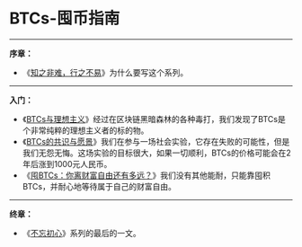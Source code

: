 # BTCs-囤币指南

***

**序章：**

*   《[知之非难，行之不易](xu-zhang)》为什么要写这个系列。

***
**入门：**

*   《[BTCs与理想主义](di-yi-zhang)》经过在区块链黑暗森林的各种毒打，我们发现了BTCs是个非常纯粹的理想主义者的标的物。
*   《[BTCs的共识与愿景](di-er-zhang)》我们在参与一场社会实验，它存在失败的可能性，但是我们无怨无悔。这场实验的目标很大，如果一切顺利，BTCs的价格可能会在2年后涨到1000元人民币。
*   《[囤BTCs：你离财富自由还有多远？](di-san-zhang)》我们没有其他能耐，只能靠囤积BTCs，并耐心地等待属于自己的财富自由。

***
**终章：**

*   《[不忘初心](zhong-zhang)》系列的最后的一文。
